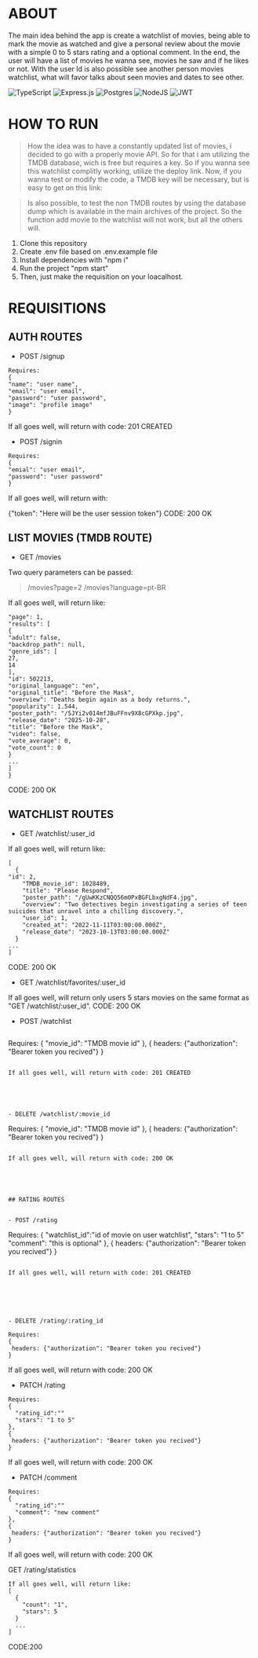 
# ABOUT

The main idea behind the app is create a watchlist of movies, being able to mark the movie as watched and give a personal review about the movie with a simple 0 to 5 stars rating and a optional comment. In the end, the user will have a list of movies he wanna see, movies he saw and if he likes or not. With the user Id is also possible see another person movies watchlist, what will favor talks about seen movies and dates to see other.


![TypeScript](https://img.shields.io/badge/typescript-%23007ACC.svg?style=for-the-badge&logo=typescript&logoColor=white)
![Express.js](https://img.shields.io/badge/express.js-%23404d59.svg?style=for-the-badge&logo=express&logoColor=%2361DAFB)
![Postgres](https://img.shields.io/badge/postgres-%23316192.svg?style=for-the-badge&logo=postgresql&logoColor=white)
![NodeJS](https://img.shields.io/badge/node.js-6DA55F?style=for-the-badge&logo=node.js&logoColor=white)
![JWT](https://img.shields.io/badge/JWT-black?style=for-the-badge&logo=JSON%20web%20tokens)


# HOW TO RUN

> How the idea was to have a constantly updated list of movies, i decided to go with a properly movie API. So for that i am utilizing the TMDB database, wich is free but requires a key. So if you wanna see this watchlist complitly working, utilize the deploy link. Now, if you wanna test or modify the code, a TMDB key will be necessary, but is easy to get on this link:

> Is also possible, to test the non TMDB routes by using the database dump which is available in the main archives of the project. So the function add movie to the watchlist will not work, but all the others will.

1. Clone this repository
2. Create .env file based on .env.example file
3. Install dependencies with "npm i"
4. Run the project "npm start"
5. Then, just make the requisition on your loacalhost.

# REQUISITIONS

## AUTH ROUTES

- POST /signup

```
Requires:
{
"name": "user name",
"email": "user email",
"password": "user password",
"image": "profile image"
}
```  

If all goes well, will return with code: 201 CREATED  





- POST /signin
  
```
Requires:
{
"emial": "user email",
"password": "user password"
}
```  

If all goes well, will return with:

{"token": "Here will be the user session token"}
CODE: 200 OK  






## LIST MOVIES (TMDB ROUTE)


- GET /movies

Two query parameters can be passed:  


> /movies?page=2
> /movies?language=pt-BR  


If all goes well, will return like:
```
"page": 1,
"results": [
{
"adult": false,
"backdrop_path": null,
"genre_ids": [
27,
14
],
"id": 502213,
"original_language": "en",
"original_title": "Before the Mask",
"overview": "Deaths begin again as a body returns.",
"popularity": 1.544,
"poster_path": "/5JYi2v014mfJBuFFnv9X8cGPXkp.jpg",
"release_date": "2025-10-28",
"title": "Before the Mask",
"video": false,
"vote_average": 0,
"vote_count": 0
}
...
]
}
```  

CODE: 200 OK  





## WATCHLIST ROUTES


- GET /watchlist/:user_id

If all goes well, will return like:
```
[
  {
"id": 2,
    "TMDB_movie_id": 1028489,
    "title": "Please Respond",
    "poster_path": "/gUwKKzCNQQ56m0PxBGFLbxgNdF4.jpg",
    "overview": "Two detectives begin investigating a series of teen suicides that unravel into a chilling discovery.",
    "user_id": 1,
    "created_at": "2022-11-11T03:00:00.000Z",
    "release_date": "2023-10-13T03:00:00.000Z"
  }
...
]
```  

CODE: 200 OK  






- GET /watchlist/favorites/:user_id

If all goes well, will return only users 5 stars movies on the same format as   
"GET /watchlist/:user_id".
CODE: 200 OK





- POST /watchlist
  
  ```
Requires:
{
"movie_id": "TMDB movie id"
},
{
 headers: {"authorization": "Bearer token you recived"}
}
```  

If all goes well, will return with code: 201 CREATED  





- DELETE /watchlist/:movie_id

```
Requires:
{
"movie_id": "TMDB movie id"
},
{
 headers: {"authorization": "Bearer token you recived"}
}
```  

If all goes well, will return with code: 200 OK  





## RATING ROUTES


- POST /rating

```
Requires:
{
  "watchlist_id":"id of movie on user watchlist",
  "stars": "1 to 5"
  "comment": "this is optional"
},
{
 headers: {"authorization": "Bearer token you recived"}
}
```  

If all goes well, will return with code: 201 CREATED  






- DELETE /rating/:rating_id

Requires:
{
 headers: {"authorization": "Bearer token you recived"}
}
```  

If all goes well, will return with code: 200 OK  






- PATCH /rating  
  
```
Requires:
{
  "rating_id":""
  "stars": "1 to 5"
},
{
 headers: {"authorization": "Bearer token you recived"}
}
```  

If all goes well, will return with code: 200 OK  







- PATCH /comment
```
Requires:
{
  "rating_id":""
  "comment": "new comment"
},
{
 headers: {"authorization": "Bearer token you recived"}
}
```  

If all goes well, will return with code: 200 OK  


GET /rating/statistics
```
If all goes well, will return like:
[
  {
    "count": "1",
    "stars": 5
  }
  ...
]
```  

CODE:200  


